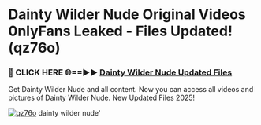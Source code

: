 # Dainty Wilder Nude Original Videos 0nlyFans Leaked - Files Updated! (qz76o)

<h3>🔴 CLICK HERE 🌐==►► <a href="https://tinyurl.com/yrmya6cz" rel="nofollow">Dainty Wilder Nude Updated Files</a></h3>

Get Dainty Wilder Nude and all content. Now you can access all videos and pictures of Dainty Wilder Nude. New Updated Files 2025!

[![qz76o](https://i.imgur.com/FMdXYCs.gif)](https://tinyurl.com/yrmya6cz)
dainty wilder nude'